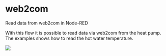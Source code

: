 # web2com
Read data from web2com in Node-RED

With this flow it is possible to read data via web2com from the heat pump.
The examples shows how to read the hot water temperature.

<img src=“https://github.com/friedlik/web2com/web2com.png”>


